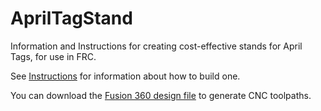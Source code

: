 # AprilTagStand
Information and Instructions for creating cost-effective stands for April Tags, for use in FRC.

See [Instructions](instructions/README.md) for information about how to build one.

You can download the [Fusion 360 design file](ApriltTagStandv8.f3z) to generate CNC toolpaths.
